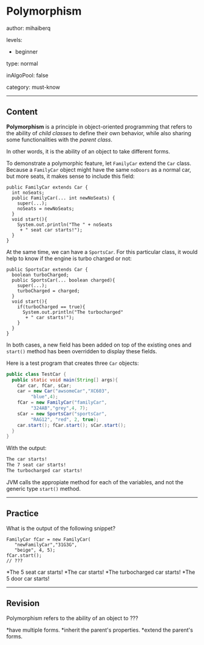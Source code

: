# Polymorphism
author: mihaiberq

levels:

  - beginner

type: normal

inAlgoPool: false

category: must-know

---
## Content

**Polymorphism** is a principle in object-oriented programming that refers to the ability of *child classes* to define their own behavior, while also sharing some functionalities with the *parent class*.

In other words, it is the ability of an object to take different forms. 

To demonstrate a polymorphic feature, let `FamilyCar` extend the `Car` class. Because a `FamilyCar` object might have the same `noDoors` as a normal car, but more seats, it makes sense to include this field:
```
public FamilyCar extends Car {
  int noSeats;
  public FamilyCar(... int newNoSeats) {
    super(...);
    noSeats = newNoSeats;
  }
  void start(){
    System.out.println("The " + noSeats
     + " seat car starts!");
  }
}
```

At the same time, we can have a `SportsCar`. For this particular class, it would help to know if the engine is turbo charged or not:
```
public SportsCar extends Car {
  boolean turboCharged;
  public SportsCar(... boolean charged){
    super(...);
    turboCharged = charged;
  }
  void start(){
    if(turboCharged == true){
      System.out.println("The turbocharged"
       + " car starts!");
    }
  }
}

```
In both cases, a new field has been added on top of the existing ones and `start()` method has been overridden to display these fields.

Here is a test program that creates three `Car` objects:
```java
public class TestCar {
  public static void main(String[] args){
    Car car, fCar, sCar;
    car = new Car("awsomeCar","XC603",
         "blue",4);
    fCar = new FamilyCar("familyCar",
         "324AB","grey",4, 7);
    sCar = new SportsCar("sportsCar",
         "RAG12", "red", 2, true);
    car.start(); fCar.start(); sCar.start();
  }
}
```
With the output:
```bash
The car starts!
The 7 seat car starts!
The turbocharged car starts!
```
JVM calls the appropiate method for each of the variables, and not the generic type `start()` method.

---
## Practice

What is the output of the following snippet?
```
FamilyCar fCar = new FamilyCar(
   "newFamilyCar","31G3G",
   "beige", 4, 5);
fCar.start();
// ???
```
*The 5 seat car starts!
*The car starts!
*The turbocharged car starts!
*The 5 door car starts!

---
## Revision

Polymorphism refers to the ability of an object to ???

*have multiple forms.
*inherit the parent's properties.
*extend the parent's forms.

